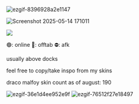 ![ezgif-8396928a2e1147](https://github.com/user-attachments/assets/2e22daf1-5566-495a-854f-8e4ae5b9a33f)


![Screenshot 2025-05-14 171011](https://github.com/user-attachments/assets/79be12db-2fa6-44ca-9953-586d3c324204)

![](https://komarev.com/ghpvc/?username=moosipall&color=449e6b)

🟢: online 🌙: offtab  ⛔: afk 


usually above docks

feel free to copy/take inspo from my skins

draco malfoy skin count as of august: 190

![ezgif-36e1d4ee952e9f](https://github.com/user-attachments/assets/30d7a481-2e34-47d7-86d5-34480817a914)
![ezgif-76512f27e18497](https://github.com/user-attachments/assets/a2ef1569-2451-4f24-bb26-1bcf2fff4155)


